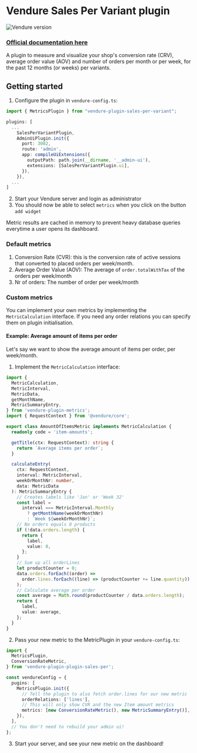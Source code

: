 # Vendure Sales Per Variant plugin

![Vendure version](https://img.shields.io/npm/dependency-version/vendure-plugin-metrics/dev/@vendure/core)

### [Official documentation here](https://pinelab-plugins.com/plugin/vendure-plugin-metrics)

A plugin to measure and visualize your shop's conversion rate (CRV), average order value (AOV) and number of orders per
month or per week, for the past 12 months (or weeks) per variants.

## Getting started

1. Configure the plugin in `vendure-config.ts`:

```ts
import { MetricsPlugin } from "vendure-plugin-sales-per-variant";

plugins: [
  ...
    SalesPerVariantPlugin,
    AdminUiPlugin.init({
      port: 3002,
      route: 'admin',
      app: compileUiExtensions({
        outputPath: path.join(__dirname, '__admin-ui'),
        extensions: [SalesPerVariantPlugin.ui],
      }),
    }),
  ...
]
```

2. Start your Vendure server and login as administrator
3. You should now be able to select `metrics` when you click on the button `add widget`

Metric results are cached in memory to prevent heavy database queries everytime a user opens its dashboard.

### Default metrics

1. Conversion Rate (CVR): this is the conversion rate of active sessions that converted to placed orders per week/month.
2. Average Order Value (AOV): The average of `order.totalWithTax` of the orders per week/month
3. Nr of orders: The number of order per week/month

### Custom metrics

You can implement your own metrics by implementing the `MetricCalculation` interface. If you need any order relations
you can specify them on plugin initialisation.

#### Example: Average amount of items per order

Let's say we want to show the average amount of items per order, per week/month.

1. Implement the `MetricCalculation` interface:

```ts
import {
  MetricCalculation,
  MetricInterval,
  MetricData,
  getMonthName,
  MetricSummaryEntry,
} from 'vendure-plugin-metrics';
import { RequestContext } from '@vendure/core';

export class AmountOfItemsMetric implements MetricCalculation {
  readonly code = 'item-amounts';

  getTitle(ctx: RequestContext): string {
    return `Average items per order`;
  }

  calculateEntry(
    ctx: RequestContext,
    interval: MetricInterval,
    weekOrMonthNr: number,
    data: MetricData
  ): MetricSummaryEntry {
    // Creates labels like 'Jan' or 'Week 32'
    const label =
      interval === MetricInterval.Monthly
        ? getMonthName(weekOrMonthNr)
        : `Week ${weekOrMonthNr}`;
    // No orders equals 0 products
    if (!data.orders.length) {
      return {
        label,
        value: 0,
      };
    }
    // Sum up all orderLines
    let productCounter = 0;
    data.orders.forEach((order) =>
      order.lines.forEach((line) => (productCounter += line.quantity))
    );
    // Calculate average per order
    const average = Math.round(productCounter / data.orders.length);
    return {
      label,
      value: average,
    };
  }
}
```

2. Pass your new metric to the MetricPlugin in your `vendure-config.ts`:

```ts
import {
  MetricsPlugin,
  ConversionRateMetric,
} from 'vendure-plugin-plugin-sales-per';

const vendureConfig = {
  pugins: [
    MetricsPlugin.init({
      // Tell the plugin to also fetch order.lines for our new metric
      orderRelations: ['lines'],
      // This will only show CVR and the new Item amount metrics
      metrics: [new ConversionRateMetric(), new MetricSummaryEntry()],
    }),
  ],
  // You don't need to rebuild your admin ui!
};
```

3. Start your server, and see your new metric on the dashboard!
